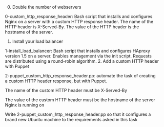 0. Double the number of webservers

0-custom_http_response_header: Bash script that installs and configures Nginx on a server with a custom HTTP response header.
The name of the HTTP header is X-Served-By.
The value of the HTTP header is the hostname of the server.
1. Install your load balancer

1-install_load_balancer: Bash script that installs and configures HAproxy version 1.5 on a server.
Enables management via the init script.
Requests are distributed using a round-robin algorithm.
2. Add a custom HTTP header with Puppet

2-puppet_custom_http_response_header.pp: automate the task of creating a custom HTTP header response, but with Puppet.

The name of the custom HTTP header must be X-Served-By

The value of the custom HTTP header must be the hostname of the server Nginx is running on

Write 2-puppet_custom_http_response_header.pp so that it configures a brand new Ubuntu machine to the requirements asked in this task
